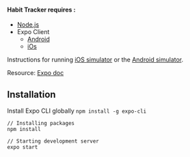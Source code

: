 #### Habit Tracker requires :
 - [Node.js](https://nodejs.org/)
- Expo Client
	-  [Android](https://play.google.com/store/apps/details?id=host.exp.exponent)
	- [iOs](https://search.itunes.apple.com/WebObjects/MZContentLink.woa/wa/link?path=apps%2fexponent)

Instructions for running [iOS simulator](https://docs.expo.io/workflow/ios-simulator/) or the [Android simulator](https://docs.expo.io/workflow/android-studio-emulator/).

Resource: [Expo doc](https://docs.expo.io/)

## Installation
Install Expo CLI globally
`npm install -g expo-cli`

    // Installing packages
    npm install
    
    // Starting development server
    expo start

